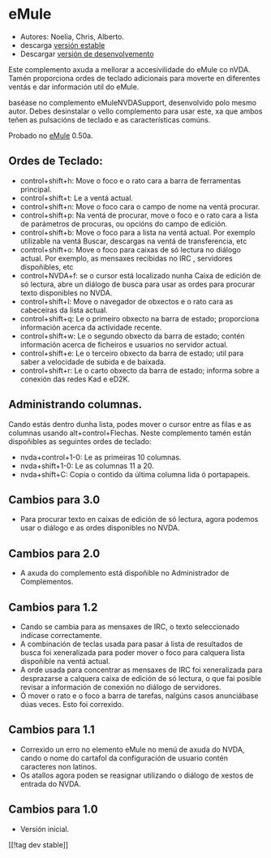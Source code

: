 # eMule #

*	Autores: Noelia, Chris, Alberto.
*	descarga [versión estable][1]
*	Descargar [versión de desenvolvemento][3]

Este complemento axuda a mellorar a accesivilidade do eMule co nVDA.  Tamén
proporciona ordes de teclado adicionais para moverte en diferentes ventás e
dar información util do eMule.

baséase no complemento eMuleNVDASupport, desenvolvido polo mesmo
autor. Debes desinstalar o vello complemento para usar este, xa que ambos
teñen as pulsacións de teclado e as características comúns.

Probado no [eMule][2] 0.50a.

## Ordes de Teclado: ##

*	control+shift+h: Move o foco e o rato cara a barra de ferramentas
  principal.
*	control+shift+t: Le a ventá actual.
*	control+shift+n: Move o foco cara o campo de nome na ventá procurar.
*	control+shift+p: Na ventá de procurar, move o foco e o rato cara a lista
  de parámetros de procuras, ou opcións do campo de edición.
*	control+shift+b: Move o foco para a lista na ventá actual. Por exemplo
  utilizable na ventá Buscar, descargas na ventá de transferencia, etc
*	control+shift+o: Move o foco para caixas  de só lectura no diálogo
  actual. Por exemplo, as mensaxes recibidas no IRC , servidores
  dispoñibles, etc
*	control+NVDA+f: se o cursor está localizado nunha Caixa de edición de só
  lectura, abre un diálogo de busca para usar as ordes para procurar texto
  disponibles no NVDA.
*	control+shift+l: Move o navegador de obxectos e o rato cara as cabeceiras
  da lista actual.
*	control+shift+q: Le o primeiro obxecto na barra de estado; proporciona
  información acerca da actividade recente.
*	control+shift+w: Le o segundo obxecto da barra de estado; contén
  información acerca de ficheiros e usuarios no servidor actual.
*	control+shift+e: Le o terceiro obxecto da barra de estado; util para saber
  a velocidade de subida e de baixada.
*	control+shift+r: Le o carto obxecto da barra de estado; informa sobre a
  conexión das redes Kad e eD2K.

## Administrando columnas. ##

Cando estás dentro dunha lista, podes mover o cursor entre as filas e as
columnas usando alt+control+Flechas.  Neste complemento tamén están
dispoñibles as seguintes ordes de teclado:

*	nvda+control+1-0: Le as primeiras 10 columnas.
*	nvda+shift+1-0: Le as columnas 11 a 20.
*	nvda+shift+C: Copia o contido da última columna lida ó portapapeis.

## Cambios para 3.0 ##
*	 Para procurar texto en caixas de edición de só lectura, agora podemos
   usar o diálogo e as ordes disponibles no NVDA.

## Cambios para 2.0 ##
*	 A axuda do complemento está dispoñible no Administrador de Complementos.

## Cambios para 1.2 ##
*	 Cando se cambia para as mensaxes de IRC, o texto seleccionado indícase
   correctamente.
*	 A combinación de teclas usada para pasar á lista de resultados de busca
   foi xeneralizada para poder mover o foco para calquera lista dispoñible
   na ventá actual.
*	 A orde usada para concentrar as mensaxes de IRC foi xeneralizada para
   desprazarse a calquera caixa de edición de só lectura, o que fai posible
   revisar a información de conexión no diálogo de servidores.
*	 Ó mover o rato e o foco a barra de tarefas, nalgúns casos anunciábase
   dúas veces. Esto foi correxido.

## Cambios para 1.1 ##
*	 Correxido un erro no elemento eMule no menú de axuda do NVDA, cando o
   nome do cartafol da configuración de usuario contén caracteres non
   latinos.
*	 Os atallos agora poden se reasignar utilizando o diálogo de xestos de
   entrada do NVDA.

## Cambios para 1.0 ##
*	 Versión inicial.

[[!tag dev stable]]

[1]: http://addons.nvda-project.org/files/get.php?file=em

[2]: http://www.emule-project.net

[3]: http://addons.nvda-project.org/files/get.php?file=em-dev
